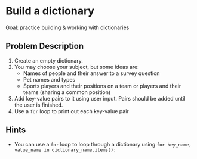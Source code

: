 # Build a dictionary 
Goal: practice building & working with dictionaries

## Problem Description
1) Create an empty dictionary. 
2) You may choose your subject, but some ideas are: 
    * Names of people and their answer to a survey question
    * Pet names and types
    * Sports players and their positions on a team or players and their teams (sharing a common position)
3) Add key-value pairs to it using user input. Pairs should be added until the user is finished.
4) Use a `for` loop to print out each key-value pair

## Hints
* You can use a `for` loop to loop through a dictionary using `for key_name, value_name in dictionary_name.items():`


